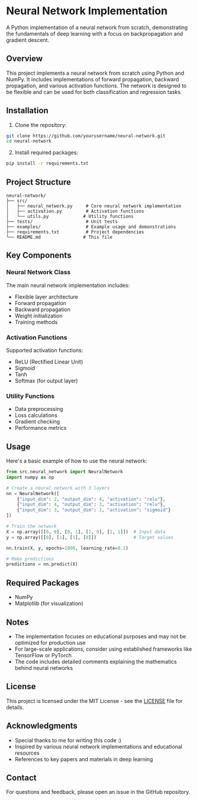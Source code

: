 # Neural Network Implementation

A Python implementation of a neural network from scratch, demonstrating the fundamentals of deep learning with a focus on backpropagation and gradient descent.

## Overview

This project implements a neural network from scratch using Python and NumPy. It includes implementations of forward propagation, backward propagation, and various activation functions. The network is designed to be flexible and can be used for both classification and regression tasks.

## Installation

1. Clone the repository:
```bash
git clone https://github.com/yourusername/neural-network.git
cd neural-network
```

2. Install required packages:
```bash
pip install -r requirements.txt
```

## Project Structure

```
neural-network/
├── src/
│   ├── neural_network.py     # Core neural network implementation
│   ├── activation.py         # Activation functions
│   └── utils.py             # Utility functions
├── tests/                    # Unit tests
├── examples/                 # Example usage and demonstrations
├── requirements.txt          # Project dependencies
└── README.md                # This file
```

## Key Components

### Neural Network Class

The main neural network implementation includes:
- Flexible layer architecture
- Forward propagation
- Backward propagation
- Weight initialization
- Training methods

### Activation Functions

Supported activation functions:
- ReLU (Rectified Linear Unit)
- Sigmoid
- Tanh
- Softmax (for output layer)

### Utility Functions

- Data preprocessing
- Loss calculations
- Gradient checking
- Performance metrics

## Usage

Here's a basic example of how to use the neural network:

```python
from src.neural_network import NeuralNetwork
import numpy as np

# Create a neural network with 3 layers
nn = NeuralNetwork([
    {"input_dim": 2, "output_dim": 4, "activation": "relu"},
    {"input_dim": 4, "output_dim": 3, "activation": "relu"},
    {"input_dim": 3, "output_dim": 1, "activation": "sigmoid"}
])

# Train the network
X = np.array([[0, 0], [0, 1], [1, 0], [1, 1]])  # Input data
y = np.array([[0], [1], [1], [0]])              # Target values

nn.train(X, y, epochs=1000, learning_rate=0.1)

# Make predictions
predictions = nn.predict(X)
```

## Required Packages

- NumPy
- Matplotlib (for visualization)

## Notes

- The implementation focuses on educational purposes and may not be optimized for production use
- For large-scale applications, consider using established frameworks like TensorFlow or PyTorch
- The code includes detailed comments explaining the mathematics behind neural networks

## License

This project is licensed under the MIT License - see the [LICENSE](LICENSE) file for details.

## Acknowledgments

- Special thanks to me for writing this code :)
- Inspired by various neural network implementations and educational resources
- References to key papers and materials in deep learning

## Contact

For questions and feedback, please open an issue in the GitHub repository.